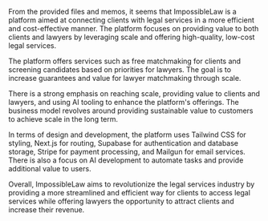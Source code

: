 From the provided files and memos, it seems that ImpossibleLaw is a platform aimed at connecting clients with legal services in a more efficient and cost-effective manner. The platform focuses on providing value to both clients and lawyers by leveraging scale and offering high-quality, low-cost legal services.

The platform offers services such as free matchmaking for clients and screening candidates based on priorities for lawyers. The goal is to increase guarantees and value for lawyer matchmaking through scale.

There is a strong emphasis on reaching scale, providing value to clients and lawyers, and using AI tooling to enhance the platform's offerings. The business model revolves around providing sustainable value to customers to achieve scale in the long term.

In terms of design and development, the platform uses Tailwind CSS for styling, Next.js for routing, Supabase for authentication and database storage, Stripe for payment processing, and Mailgun for email services. There is also a focus on AI development to automate tasks and provide additional value to users.

Overall, ImpossibleLaw aims to revolutionize the legal services industry by providing a more streamlined and efficient way for clients to access legal services while offering lawyers the opportunity to attract clients and increase their revenue.
